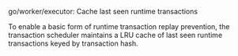 go/worker/executor: Cache last seen runtime transactions

To enable a basic form of runtime transaction replay prevention, the
transaction scheduler maintains a LRU cache of last seen runtime transactions
keyed by transaction hash.
